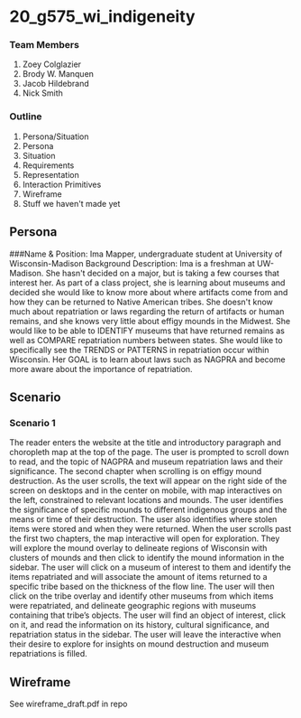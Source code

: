 # 20_g575_wi_indigeneity

### Team Members
1. Zoey Colglazier
2. Brody W. Manquen
3. Jacob Hildebrand
4. Nick Smith



### Outline
1. Persona/Situation
  1. Persona
  2. Situation
2. Requirements
  1. Representation
  2. Interaction Primitives
3. Wireframe
  1. Stuff we haven't made yet




## Persona
###Name & Position: Ima Mapper, undergraduate student at University of Wisconsin-Madison
Background  Description: Ima is a freshman at UW-Madison. She hasn't decided on  a major, but is taking a few courses that interest her. As part of a class project, she is learning about museums and decided she would like to know more about where artifacts come from and how they can be returned to Native American tribes. She doesn't know much about repatriation or laws regarding the return of artifacts or human remains, and she knows very little about effigy mounds in the Midwest. She would like to be able to IDENTIFY museums that have returned remains as well as COMPARE repatriation numbers between states. She would like to specifically see the TRENDS or PATTERNS in repatriation occur within Wisconsin. Her GOAL is to learn about laws such as NAGPRA and become more aware about the importance of repatriation.

## Scenario
### Scenario 1
The reader enters the website at the title and introductory paragraph and choropleth map at the top of the page. The user is prompted to scroll down to read, and the topic of NAGPRA and museum repatriation laws and their significance. The second chapter when scrolling is on effigy mound destruction. As the user scrolls, the text will appear on the right side of the screen on desktops and in the center on mobile, with map interactives on the left, constrained to relevant locations and mounds. The user identifies the significance of specific mounds to different indigenous groups and the means or time of their destruction. The user also identifies where stolen items were stored and when they were returned. When the user scrolls past the first two chapters, the map interactive will open for exploration. They will explore the mound overlay to delineate regions of Wisconsin with clusters of mounds and then click to identify the mound information in the sidebar. The user will click on a museum of interest to them and identify the items repatriated and will associate the amount of items returned to a specific tribe based on the thickness of the flow line. The user will then click on the tribe overlay and identify other museums from which items were repatriated, and delineate geographic regions with museums containing that tribe’s objects. The user will find an object of interest, click on it, and read the information on its history, cultural significance, and repatriation status in the sidebar. The user will leave the interactive when their desire to explore for insights on mound destruction and museum repatriations is filled. 

## Wireframe
See wireframe_draft.pdf in repo